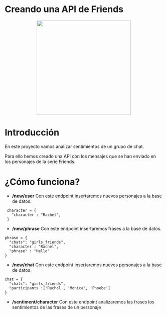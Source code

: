 # Creando una API de Friends
<div style="text-align:center"><img src="https://blog.ticketmaster.es/wp-content/uploads/2018/08/que-fue-actores-friends-1.jpg" height=300 /></div> 

# **Introducción**

En este proyecto vamos analizar sentimientos de un grupo de chat.

Para ello hemos creado una API con los mensajes que se han enviado en los personajes de la  serie Friends.



# ¿Cómo funciona?

 - **/new/user**
  Con este endpoint insertaremos nuevos personajes a la base de datos.

 ```
  character = {
    "character : "Rachel",
  }
  ```


  - **/new/phrase**
  Con este endpoint insertaremos frases a la base de datos.

  ```
  phrase = {
    "chats": "girls_friends",
    "character : "Rachel",
    "phrase" : "Hello"
  }
  ``` 

  - **/new/chat**
  Con este endpoint insertaremos nuevos personajes a la base de datos.

  ```
  chat = {
    "chats": "girls_friends",
    "participants :['Rachel', 'Monica', 'Phoebe']
  }
  ```
 - **/sentiment/character**
 Con este endpoint analizaremos las frases los sentimientos de las frases de un personaje